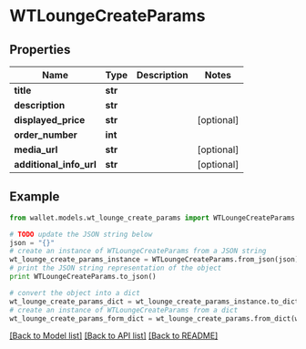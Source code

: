 # WTLoungeCreateParams


## Properties

Name | Type | Description | Notes
------------ | ------------- | ------------- | -------------
**title** | **str** |  | 
**description** | **str** |  | 
**displayed_price** | **str** |  | [optional] 
**order_number** | **int** |  | 
**media_url** | **str** |  | [optional] 
**additional_info_url** | **str** |  | [optional] 

## Example

```python
from wallet.models.wt_lounge_create_params import WTLoungeCreateParams

# TODO update the JSON string below
json = "{}"
# create an instance of WTLoungeCreateParams from a JSON string
wt_lounge_create_params_instance = WTLoungeCreateParams.from_json(json)
# print the JSON string representation of the object
print WTLoungeCreateParams.to_json()

# convert the object into a dict
wt_lounge_create_params_dict = wt_lounge_create_params_instance.to_dict()
# create an instance of WTLoungeCreateParams from a dict
wt_lounge_create_params_form_dict = wt_lounge_create_params.from_dict(wt_lounge_create_params_dict)
```
[[Back to Model list]](../README.md#documentation-for-models) [[Back to API list]](../README.md#documentation-for-api-endpoints) [[Back to README]](../README.md)


